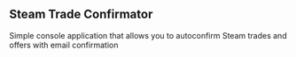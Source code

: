 ## Steam Trade Confirmator

Simple console application that allows you to autoconfirm Steam trades and offers with email confirmation